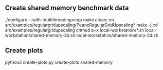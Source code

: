




## Create shared memory benchmark data ##

./configure --with-multithreading=cpp
make clean; rm src/examples/regulargridupscaling/PeanoRegularGridUpscaling*
make -j
cd src/examples/regulargridupscaling
chmod a+x local-workstation/*.sh
local-workstation/shared-memory-2d.sh
local-workstation/shared-memory-3d.sh



## Create plots ##

python3 create-plots.py create-plots shared-memory


